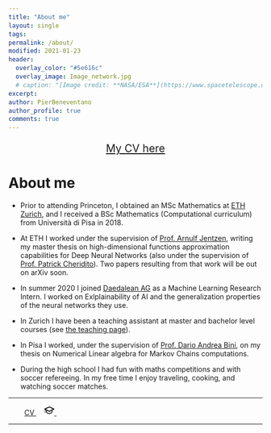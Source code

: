 ```yaml
---
title: "About me"
layout: single
tags:
permalink: /about/
modified: 2021-01-23
header:
  overlay_color: "#5e616c"
  overlay_image: Image_network.jpg
  # caption: "[Image credit: **NASA/ESA**](https://www.spacetelescope.org/images/heic0515a/)"
excerpt: 
author: PierBeneventano
author_profile: true
comments: true
---
```



<p style="text-align: center; font-size:150%;"> <a href="https://pierbeneventano.github.io/CV/CV_Beneventano.pdf" class="links">My CV here</a> </p>

# About me
                        
- Prior to attending Princeton, I obtained an MSc Mathematics at <a href="https://math.ethz.ch/" class="links">ETH Zurich</a>, and I received a BSc Mathematics (Computational curriculum) from Università di Pisa in 2018.
                        
- At ETH I worked under the supervision of <a href="https://scholar.google.de/citations?user=fymm-XQAAAAJ&hl=en" class="links">Prof. Arnulf Jentzen</a>, writing my master thesis on high-dimensional functions approximation capabilities for Deep Neural Networks (also under the supervision of <a href="https://people.math.ethz.ch/~patrickc/" class="links">Prof. Patrick Cheridito</a>). Two papers resulting from that work will be out on arXiv soon.

- In summer 2020 I joined <a href="https://daedalean.ai/" class="links">Daedalean AG</a> as a Machine Learning Research Intern.
I worked on Exlplainability of AI and the generalization properties of the neural networks they use.

- In Zurich I have been a teaching assistant at master and bachelor level courses (see <a href="https://pierbeneventano.github.io/teaching" class="links">the teaching page</a>).

- In Pisa I worked, under the supervision of <a href="https://scholar.google.com/citations?user=lbtyxsMAAAAJ&hl=en" class="links">Prof. Dario Andrea Bini</a>, on my thesis on Numerical Linear algebra for Markov Chains computations. <br>

- During the high school I had fun with maths competitions and with soccer refereeing. In my free time I enjoy traveling, cooking, and watching soccer matches.

<!-- 
**Social**  &nbsp  
 <a href="https://www.facebook.com/PierBene"><span class="social-icon fa fa-facebook"></span></a>
<a href="https://twitter.com/PierBeneventano"><span class="social-icon fa fa-twitter"></span></a> 
<a href="https://www.linkedin.com/in/pierbeneventano/"><span class="social-icon fa fa-linkedin"></span></a> &nbsp  
 <a href="https://www.instagram.com/pierbene96/"><span class="social-icon fa fa-instagram"></span></a>
<a href="https://join.skype.com/invite/kobWyHxDkzse"><span  class="social-icon fa fa-skype"></span></a> &nbsp  
<a href="https://pierbeneventano.github.io/CV/CV_Beneventano.pdf" class="links"> CV </a> &nbsp  
<a class="contact-link" href="https://scholar.google.com/citations?user=spL439oAAAAJ&hl=en"> <img height="20" width="20" src="./assets/icons/graduation.svg" /> </a> &nbsp  
<a href="mailto:pierb@princeton.edu"><span class="social-icon fa fa-envelope"></span></a> &nbsp  
 -->

 <!-- **Social:**  <a href="https://www.linkedin.com/in/pierbeneventano/"><span class="social-icon fa fa-linkedin"></span></a>  <a href="https://join.skype.com/invite/kobWyHxDkzse"><span  class="social-icon fa fa-skype"></span></a>  <a href="https://pierbeneventano.github.io/CV/CV_Beneventano.pdf" class="links"> CV </a>  <a class="contact-link" href="https://scholar.google.com/citations?user=spL439oAAAAJ&hl=en"> <img height="20" width="20" src="./assets/icons/graduation.svg" /> </a>  <a href="mailto:pierb@princeton.edu"><span class="social-icon fa fa-envelope"></span></a>   -->

<hr>

<div class="col-lg-4 text-center">
  <a href="https://www.linkedin.com/in/pierbeneventano/"><span class="social-icon fa fa-linkedin"></span></a> &nbsp;  &nbsp;   <a href="https://join.skype.com/invite/kobWyHxDkzse"><span  class="social-icon fa fa-skype"></span></a> &nbsp;  &nbsp;  <a href="https://pierbeneventano.github.io/CV/CV_Beneventano.pdf" class="links"> CV </a> &nbsp;  &nbsp; <a class="contact-link" href="https://scholar.google.com/citations?user=spL439oAAAAJ&hl=en"> <img height="20" width="20" src="./assets/icons/graduation.svg" /> </a> &nbsp;  &nbsp; <a href="mailto:pierb@princeton.edu"><span class="social-icon fa fa-envelope"></span></a>
</div>

<hr>